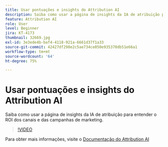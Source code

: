 ```yaml
---
title: Usar pontuações e insights do Attribution AI
description: Saiba como usar a página de insights da IA de atribuição para entender o ROI dos canais e das campanhas de marketing
feature: Attribution AI
role: User
level: Beginner
jira: KT-4173
thumbnail: 32669.jpg
exl-id: 3e3ede4b-baf4-4118-921a-6661d37f1a33
source-git-commit: 42427df298e2c5ae734ce050e935378db51e66a1
workflow-type: tm+mt
source-wordcount: '64'
ht-degree: 75%

---
```


# Usar pontuações e insights do Attribution AI

Saiba como usar a página de insights da IA de atribuição para entender o ROI dos canais e das campanhas de marketing.

>[!VIDEO](https://video.tv.adobe.com/v/32669?quality=12&learn=on)

Para obter mais informações, visite o [Documentação do Attribution AI](https://experienceleague.adobe.com/docs/experience-platform/intelligent-services/attribution-ai/overview.html)
